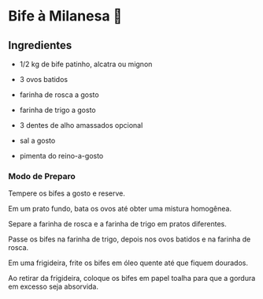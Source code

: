 # Bife à Milanesa :cow2:



Ingredientes
-------

- 1/2 kg de bife patinho, alcatra ou mignon

- 3 ovos batidos
- farinha de rosca a gosto
- farinha de trigo a gosto
- 3 dentes de alho amassados opcional
- sal a gosto
- pimenta do reino-a-gosto



### Modo de Preparo

Tempere os bifes a gosto e reserve.

Em um prato fundo, bata os ovos até obter uma mistura homogênea.

Separe a farinha de rosca e a farinha de trigo em pratos diferentes.

Passe os bifes na farinha de trigo, depois nos ovos batidos e na farinha de rosca.

Em uma frigideira, frite os bifes em óleo quente até que fiquem dourados.

Ao retirar da frigideira, coloque os bifes em papel toalha para que a gordura em excesso seja absorvida.
